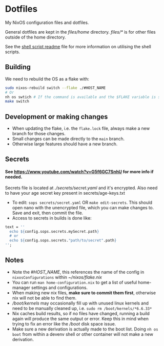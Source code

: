 # Dotfiles

My NixOS configuration files and dotfiles.

General dotfiles are kept in the *files/home* directory. *files/\** is for other files outside of the home directory.

See the [shell script readme](files/home/.shell_scripts/README.md) file for more information on utilising the shell scripts.

## Building

We need to rebuild the OS as a flake with:
```bash
sudo nixos-rebuild switch --flake ./#HOST_NAME
# Or
nh os swtich # If the command is available and the $FLAKE variable is set.
make switch
```

## Development or making changes

- When updating the flake, i.e. the `flake.lock` file, always make a new branch for those changes.
- Small changes can be made directly to the `main` branch.
- Otherwise large features should have a new branch.

## Secrets

#### See https://www.youtube.com/watch?v=G5f6GC7SnhU for more info if needed.
Secrets file is located at *./secrets/secret.yaml* and it's encrypted.
Also need to have your age secret key present in secrets/age-keys.txt
- To edit: `sops secrets/secret.yaml` OR `make edit-secrets`. This should open nano with the unencrypted file, which you can make changes to. Save and exit, then commit the file.
- Access to secrets in builds is done like:
```nix
text = ''
  echo ${config.sops.secrets.mySecret.path}
  # or
  echo ${config.sops.secrets."path/to/secret".path}
'';
```


## Notes

* Note the *#HOST_NAME*, this references the name of the config in `nixosConfigurations` within *~/nixos/flake.nix*
* You can run `man home-configuration.nix` to get a list of useful home-manager settings and configurations.
* When making new nix files, **make sure to commit them first**, otherwise nix will not be able to find them.
* */boot/kernels* may occasionally fill up with unused linux kernels and need to be manually cleaned up, i.e. `sudo rm /boot/kernels/*6.6.33*`
* Nix caches build results, so if no files have changed, running a build again will produce the same output or error. Keep this in mind when trying to fix an error like the */boot* disk space issue.
* Make sure a new derivation is actually made to the boot list. Doing `nh os boot` from within a devenv shell or other container will not make a new derivation.
